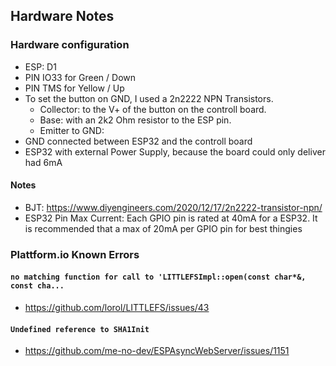 ## Hardware Notes

### Hardware configuration
- ESP: D1
- PIN IO33 for Green / Down
- PIN TMS for Yellow / Up
- To set the button on GND, I used a 2n2222 NPN Transistors.
    - Collector: to the V+ of the button on the controll board.
    - Base: with an 2k2 Ohm resistor to the ESP pin.
    - Emitter to GND:
- GND connected between ESP32 and the controll board
- ESP32 with external Power Supply, because the board could only deliver had 6mA

#### Notes
- BJT: https://www.diyengineers.com/2020/12/17/2n2222-transistor-npn/
- ESP32 Pin Max Current: Each GPIO pin is rated at 40mA for a ESP32. It is recommended that a max of 20mA per GPIO pin for best thingies

### Plattform.io Known Errors

#### `no matching function for call to 'LITTLEFSImpl::open(const char*&, const cha...`
- https://github.com/lorol/LITTLEFS/issues/43

#### `Undefined reference to SHA1Init`
- https://github.com/me-no-dev/ESPAsyncWebServer/issues/1151
